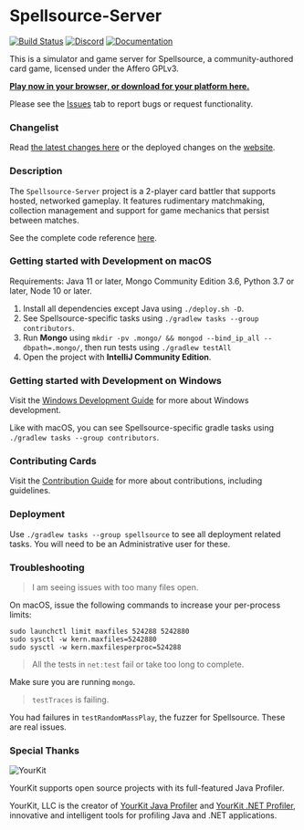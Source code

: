 # Spellsource-Server

[![Build Status](https://travis-ci.org/hiddenswitch/Spellsource.svg?branch=master)](https://travis-ci.org/hiddenswitch/Spellsource)
[![Discord](https://img.shields.io/badge/chat-join%20us%20on%20discord-blue.svg?longCache=true&style=flat&icon=discord)](https://discord.gg/HmbESh2)
[![Documentation](https://img.shields.io/badge/docs-java-yellow.svg?longCache=true&style=flat)](https://www.playspellsource.com/javadoc)

This is a simulator and game server for Spellsource, a community-authored card game, licensed under the Affero GPLv3.

**[Play now in your browser, or download for your platform here.](www/src/pages-markdown/download.md)**

Please see the [Issues](https://github.com/hiddenswitch/Spellsource/issues) tab to report bugs or request functionality.

### Changelist

Read [the latest changes here](www/src/pages-markdown/whatsnew.md) or the deployed changes on the [website](https://www.playspellsource.com/whats-new).

### Description

The `Spellsource-Server` project is a 2-player card battler that supports hosted, networked gameplay. It features rudimentary matchmaking, collection management and support for game mechanics that persist between matches.

See the complete code reference [here](https://www.playspellsource.com/javadoc).
 
### Getting started with Development on macOS

Requirements: Java 11 or later, Mongo Community Edition 3.6, Python 3.7 or later, Node 10 or later.

 1. Install all dependencies except Java using `./deploy.sh -D`.
 2. See Spellsource-specific tasks using `./gradlew tasks --group contributors`.
 3. Run **Mongo** using `mkdir -pv .mongo/ && mongod --bind_ip_all --dbpath=.mongo/`, then run tests using `./gradlew testAll`
 4. Open the project with **IntelliJ Community Edition**.

### Getting started with Development on Windows

Visit the [Windows Development Guide](www/src/pages-markdown/windowsdevelopment.md) for more about Windows development.

Like with macOS, you can see Spellsource-specific gradle tasks using `./gradlew tasks --group contributors`.

### Contributing Cards

Visit the [Contribution Guide](www/src/pages-markdown/contribute.md) for more about contributions, including guidelines.

### Deployment

Use `./gradlew tasks --group spellsource` to see all deployment related tasks. You will need to be an Administrative user for these.

### Troubleshooting

> I am seeing issues with too many files open.

On macOS, issue the following commands to increase your per-process limits:

```shell script
sudo launchctl limit maxfiles 524288 5242880
sudo sysctl -w kern.maxfiles=5242880
sudo sysctl -w kern.maxfilesperproc=524288
```

> All the tests in `net:test` fail or take too long to complete.

Make sure you are running `mongo`.

> `testTraces` is failing.

You had failures in `testRandomMassPlay`, the fuzzer for Spellsource. These are real issues.

### Special Thanks

![YourKit](https://www.yourkit.com/images/yklogo.png)

YourKit supports open source projects with its full-featured Java Profiler.

YourKit, LLC is the creator of <a href="https://www.yourkit.com/java/profiler/index.jsp">YourKit Java Profiler</a>
and <a href="https://www.yourkit.com/.net/profiler/index.jsp">YourKit .NET Profiler</a>,
innovative and intelligent tools for profiling Java and .NET applications.
